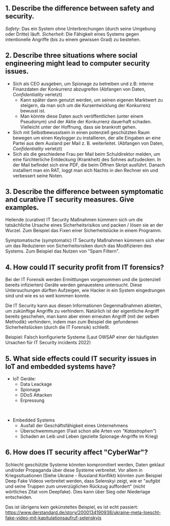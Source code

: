 ## 1. Describe the difference between safety and security.

*Safety*: Das ein System ohne Unterbrechungen (durch seine Umgebung oder Dritte) läuft.
*Sicherheit*: Die Fähigkeit eines Systems gegen intentionelle Angriffe (bis zu einem gewissen Grad) zu bestehen.

## 2. Describe three situations where social engineering might lead to computer security issues.
- Sich als CEO ausgeben, um Spionage zu betreiben und z.B: interne Finanzdaten der Konkurrenz abzugreifen (Abfangen von Daten, *Confidentiality* verletzt)
	- Kann später dann genutzt werden, um seinen eigenen Marktwert zu steigern, da man sich um die Kursentwicklung der Konkurrenz bewusst ist.
	- Man könnte diese Daten auch veröffentlichen (unter einem Pseudonym) und der Aktie der Konkurrenz dauerhaft schaden. Vielleicht unter der Hoffnung, dass sie brankrott gehen.
- Sich mit Selbstbewusstsein in einen potenziell geschützten Raum bewegen um einen Keylogger zu installieren, der alle Eingaben an eine Partei aus dem Ausland per Mail z. B. weiterleitet. (Abfangen von Daten, *Confidentiality* verletzt)
- Sich als die geschiedene Frau per Mail beim Schuldirektor melden, um eine fürchterliche Entdeckung (Krankheit) des Sohnes aufzudecken. In der Mail befindet sich eine PDF, die beim Öffnen Skript ausführt. Danach installiert man ein RAT, loggt man sich Nachts in den Rechner ein und verbessert seine Noten.

## 3. Describe the difference between symptomatic and curative IT security measures. Give examples.
Heilende (curative) IT Security Maßnahmen kümmern sich um die tatsächliche Ursache eines Sicherheitsrisikos und packen / lösen sie an der Wurzel. Zum Beispiel das Fixen einer Sicherheitslücke in einem Programm.

Symptomatische (symptomatic) IT Security Maßnahmen kümmern sich eher um das Reduzieren von Sicherheitsrisiken durch das Modifizieren des Systems. Zum Beispiel das Nutzen von "Spam Filtern".

## 4. How could IT security profit from IT forensics?
Bei der IT Forensik werden Ermittlungen vorgenommen und die (potenziell bereits infizierten) Geräte werden genauestens untersucht. Diese Untersuchungen dürften Aufzeigen, wie Hacker in ein System eingedrungen sind und wie es so weit kommen konnte.

Die IT Security kann aus diesen Informationen Gegenmaßnahmen ableiten, um zukünftige Angriffe zu verhindern. Natürlich ist der eigentliche Angriff bereits geschehen, man kann aber einen erneuten Angriff (mit der selben Methodik) verhindern, indem man zum Beispiel die gefundenen Sicherheitslücken (durch die IT Forensik) schließt.

Beispiel: Falsch konfigurierte Systeme (Laut OWSAP einer der häufigsten Ursachen für IT Security incidents 2022)

## 5. What side effects could IT security issues in IoT and embedded systems have?
- IoT Geräte:
	- Data Leackage
	- Spionage
	- DDoS Attacken
	- Erpressung
<br>

- Embedded Systems
	- Ausfall der Geschäftsfähigkeit eines Unternehmens
	- Überschwemmungen (Fast schon alle Arten von *"Katastrophen"*)
	- Schaden an Leib und Leben (gezielte Spionage-Angriffe im Krieg)

## 6. How does IT security affect "CyberWar"?
Schlecht geschützte Systeme könnten kompromitiert werden, Daten geklaut und/oder Propaganda über diese Systeme verbreitet. Vor allem in Kriegssituationen (Siehe Ukraine - Russland Konflikt) könnten zum Beispiel Deep Fake Videos verbreitet werden, dass Selenskyi zeigt, wie er "aufgibt und seine Truppen zum unverzüglichen Rückzug auffordert" (nicht wörtliches Zitat vom Deepfake). Dies kann über Sieg oder Niederlage entscheiden.

Das ist übrigens kein gekünsteltes Beispiel, es ist echt passiert: https://www.derstandard.de/story/2000134190938/ukraine-meta-loescht-fake-video-mit-kapitulationsaufruf-selenskyjs